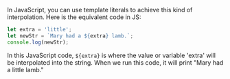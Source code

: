  In JavaScript, you can use template literals to achieve this kind of interpolation. Here is the equivalent code in JS:

```js
let extra = 'little';
let newStr = `Mary had a ${extra} lamb.`;
console.log(newStr);
```
In this JavaScript code, `${extra}` is where the value or variable 'extra' will be interpolated into the string. When we run this code, it will print "Mary had a little lamb."
